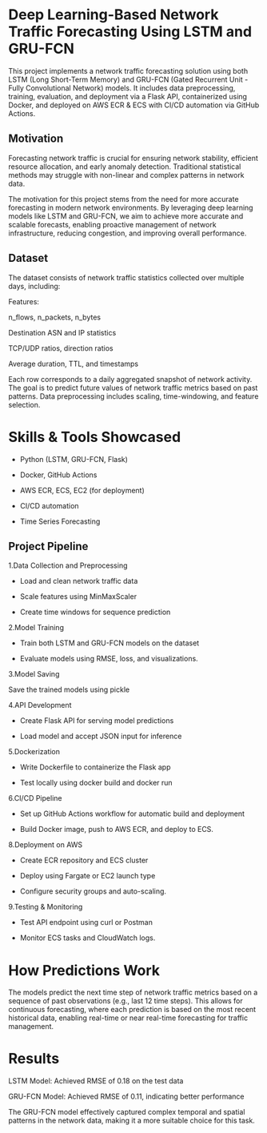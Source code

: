 # Deep Learning-Based Network Traffic Forecasting Using LSTM and GRU-FCN

This project implements a network traffic forecasting solution using both LSTM (Long Short-Term Memory) and GRU-FCN (Gated Recurrent Unit - Fully Convolutional Network) models. It includes data preprocessing, training, evaluation, and deployment via a Flask API, containerized using Docker, and deployed on AWS ECR & ECS with CI/CD automation via GitHub Actions.

## Motivation

Forecasting network traffic is crucial for ensuring network stability, efficient resource allocation, and early anomaly detection. Traditional statistical methods may struggle with non-linear and complex patterns in network data.

The motivation for this project stems from the need for more accurate forecasting in modern network environments. By leveraging deep learning models like LSTM and GRU-FCN, we aim to achieve more accurate and scalable forecasts, enabling proactive management of network infrastructure, reducing congestion, and improving overall performance.

## Dataset

The dataset consists of network traffic statistics collected over multiple days, including:

Features:

n_flows, n_packets, n_bytes

Destination ASN and IP statistics

TCP/UDP ratios, direction ratios

Average duration, TTL, and timestamps

Each row corresponds to a daily aggregated snapshot of network activity. The goal is to predict future values of network traffic metrics based on past patterns. Data preprocessing includes scaling, time-windowing, and feature selection.


# Skills & Tools Showcased

- Python (LSTM, GRU-FCN, Flask)

- Docker, GitHub Actions

- AWS ECR, ECS, EC2 (for deployment)

- CI/CD automation

- Time Series Forecasting

## Project Pipeline

1.Data Collection and Preprocessing

- Load and clean network traffic data

- Scale features using MinMaxScaler

- Create time windows for sequence prediction

2.Model Training

- Train both LSTM and GRU-FCN models on the dataset
  
- Evaluate models using RMSE, loss, and visualizations.

3.Model Saving

Save the trained models using pickle

4.API Development

- Create Flask API for serving model predictions
  
- Load model and accept JSON input for inference

5.Dockerization

- Write Dockerfile to containerize the Flask app

- Test locally using docker build and docker run

6.CI/CD Pipeline

- Set up GitHub Actions workflow for automatic build and deployment
  
- Build Docker image, push to AWS ECR, and deploy to ECS.

8.Deployment on AWS

- Create ECR repository and ECS cluster
  
- Deploy using Fargate or EC2 launch type
  
- Configure security groups and auto-scaling.

9.Testing & Monitoring

- Test API endpoint using curl or Postman
  
- Monitor ECS tasks and CloudWatch logs.

# How Predictions Work

The models predict the next time step of network traffic metrics based on a sequence of past observations (e.g., last 12 time steps). This allows for continuous forecasting, where each prediction is based on the most recent historical data, enabling real-time or near real-time forecasting for traffic management.

# Results

LSTM Model: Achieved RMSE of 0.18 on the test data

GRU-FCN Model: Achieved RMSE of 0.11, indicating better performance

The GRU-FCN model effectively captured complex temporal and spatial patterns in the network data, making it a more suitable choice for this task.





